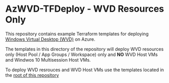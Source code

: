 # AzWVD-TFDeploy - WVD Resources Only
This repository contains example Terraform templates for deploying [Windows Virtual Desktop (WVD)](https://docs.microsoft.com/en-us/azure/virtual-desktop/overview) on Azure. 

The templates in this directory of the repository will deploy WVD resources only (Host Pool / App Groups / Workspace) only and **NO** WVD Host VMs and Windwos 10 Multisession Host VMs.

To deploy WVD resrouces and WVD Host VMs use the templates located in the [root of this repository](https://github.com/cocallaw/AzWVD-TFDeploy) 
